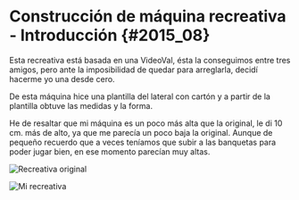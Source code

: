 
# Construcción de máquina recreativa - Introducción {#2015_08}

Esta recreativa está basada en una VideoVal, ésta la conseguimos entre tres amigos, pero ante la imposibilidad de quedar para arreglarla, decidí hacerme yo una desde cero.

De esta máquina hice una plantilla del lateral con cartón y a partir de la plantilla obtuve las medidas y la forma.

He de resaltar que mi máquina es un poco más alta que la original, le di 10 cm. más de alto, ya que me parecía un poco baja la original. Aunque de pequeño recuerdo que a veces teníamos que subir a las banquetas para poder jugar bien, en ese momento parecían muy altas.


![Recreativa original](Introduccion_01.jpg "Recreativa original")

![Mi recreativa](Introduccion_02.jpg "Mi recreativa")
